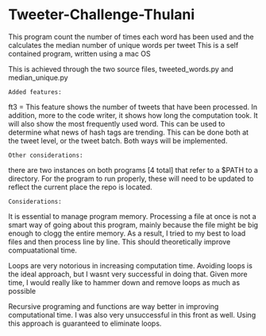 Tweeter-Challenge-Thulani
==========================

This program count the number of times each word has been used and the calculates the median number of unique words per tweet
This is a self contained program, written using a mac OS

This is achieved through the two source files, tweeted_words.py and median_unique.py

	Added features:
ft3 = This feature shows the number of tweets that have been processed. In addition, more to the code writer, it shows how long the computation took. It will also show the most frequently used word. This can be used to determine what news of hash tags are trending. This can be done both at the tweet level, or the tweet batch. Both ways will be implemented.

	Other considerations:
there are two instances on both programs [4 total] that refer to a $PATH to a directory. For the program to run properly, these will need to be updated to reflect the current place the repo is located. 


	Considerations:
It is essential to manage program memory. Processing a file at once is not a smart way of going about this program, mainly
because the file might be big enough to clogg the entire memory. As a result, I tried to my best to load files and then process line by line. This should theoretically improve compuatational time. 

Loops are very notorious in increasing computation time. Avoiding loops is the ideal approach, but I wasnt very successful in doing that. Given more time, I would really like to hammer down and remove loops as much as possible

Recursive programing and functions are way better in improving computational time. I was also very unsuccessful in this front as well. Using this approach is guaranteed to eliminate loops. 


